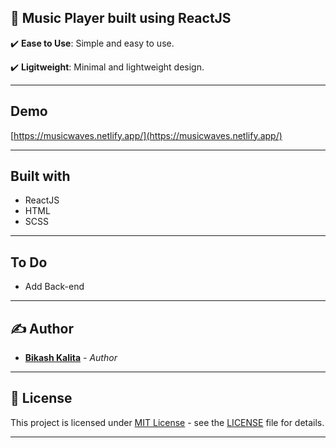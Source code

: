 ## 🎵 Music Player built using ReactJS

✔️ **Ease to Use**: Simple and easy to use.

✔️ **Ligitweight**: Minimal and lightweight design.

---

## Demo

[https://musicwaves.netlify.app/](https://musicwaves.netlify.app/)

---

## Built with

- ReactJS
- HTML
- SCSS

---

## To Do

- Add Back-end

---

## ✍️ Author

- [**Bikash Kalita**](https://github.com/BikashKalita) - _Author_

---

## 📜 License

This project is licensed under [MIT License](https://opensource.org/licenses/MIT) - see the [LICENSE](LICENSE) file for details.

---
